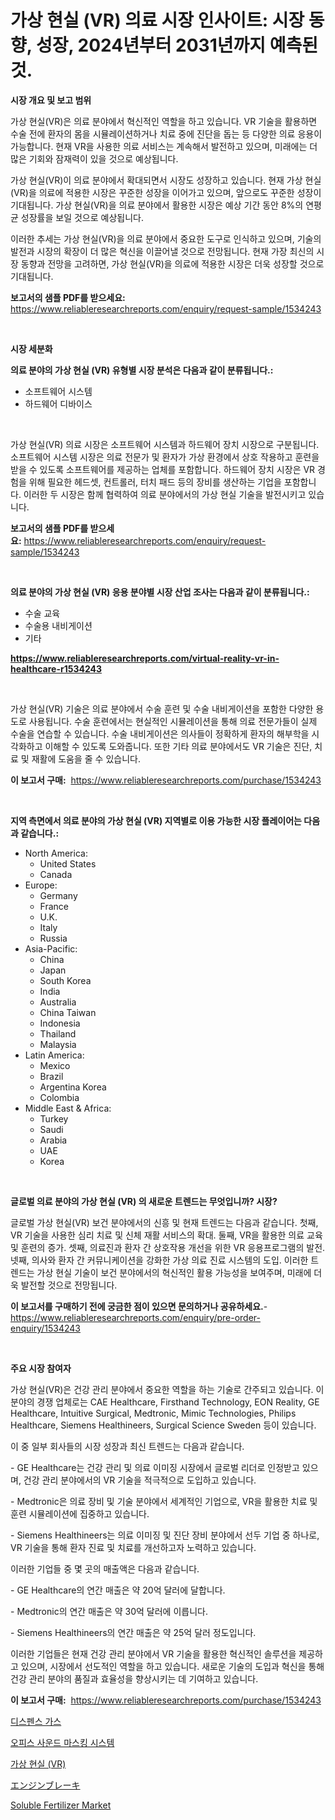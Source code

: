 <p><h1>가상 현실 (VR) 의료 시장 인사이트: 시장 동향, 성장, 2024년부터 2031년까지 예측된 것.</h1></p><p><strong>시장 개요 및 보고 범위</strong></p>
<p><p>가상 현실(VR)은 의료 분야에서 혁신적인 역할을 하고 있습니다. VR 기술을 활용하면 수술 전에 환자의 몸을 시뮬레이션하거나 치료 중에 진단을 돕는 등 다양한 의료 응용이 가능합니다. 현재 VR을 사용한 의료 서비스는 계속해서 발전하고 있으며, 미래에는 더 많은 기회와 잠재력이 있을 것으로 예상됩니다.</p><p>가상 현실(VR)이 의료 분야에서 확대되면서 시장도 성장하고 있습니다. 현재 가상 현실(VR)을 의료에 적용한 시장은 꾸준한 성장을 이어가고 있으며, 앞으로도 꾸준한 성장이 기대됩니다. 가상 현실(VR)을 의료 분야에서 활용한 시장은 예상 기간 동안 8%의 연평균 성장률을 보일 것으로 예상됩니다.</p><p>이러한 추세는 가상 현실(VR)을 의료 분야에서 중요한 도구로 인식하고 있으며, 기술의 발전과 시장의 확장이 더 많은 혁신을 이끌어낼 것으로 전망됩니다. 현재 가장 최신의 시장 동향과 전망을 고려하면, 가상 현실(VR)을 의료에 적용한 시장은 더욱 성장할 것으로 기대됩니다.</p></p>
<p><strong>보고서의 샘플 PDF를 받으세요:</strong> <a href="https://www.reliableresearchreports.com/enquiry/request-sample/1534243">https://www.reliableresearchreports.com/enquiry/request-sample/1534243</a></p>
<p>&nbsp;</p>
<p><strong>시장 세분화</strong></p>
<p><strong>의료 분야의 가상 현실 (VR) 유형별 시장 분석은 다음과 같이 분류됩니다.:</strong></p>
<p><ul><li>소프트웨어 시스템</li><li>하드웨어 디바이스</li></ul></p>
<p>&nbsp;</p>
<p><p>가상 현실(VR) 의료 시장은 소프트웨어 시스템과 하드웨어 장치 시장으로 구분됩니다. 소프트웨어 시스템 시장은 의료 전문가 및 환자가 가상 환경에서 상호 작용하고 훈련을 받을 수 있도록 소프트웨어를 제공하는 업체를 포함합니다. 하드웨어 장치 시장은 VR 경험을 위해 필요한 헤드셋, 컨트롤러, 터치 패드 등의 장비를 생산하는 기업을 포함합니다. 이러한 두 시장은 함께 협력하여 의료 분야에서의 가상 현실 기술을 발전시키고 있습니다.</p></p>
<p><strong>보고서의 샘플 PDF를 받으세요:</strong>&nbsp;<a href="https://www.reliableresearchreports.com/enquiry/request-sample/1534243">https://www.reliableresearchreports.com/enquiry/request-sample/1534243</a></p>
<p>&nbsp;</p>
<p><strong> 의료 분야의 가상 현실 (VR) 응용 분야별 시장 산업 조사는 다음과 같이 분류됩니다.:</strong></p>
<p><ul><li>수술 교육</li><li>수술용 내비게이션</li><li>기타</li></ul></p>
<p><strong><a href="https://www.reliableresearchreports.com/virtual-reality-vr-in-healthcare-r1534243">https://www.reliableresearchreports.com/virtual-reality-vr-in-healthcare-r1534243</a></strong></p>
<p>&nbsp;</p>
<p><p>가상 현실(VR) 기술은 의료 분야에서 수술 훈련 및 수술 내비게이션을 포함한 다양한 용도로 사용됩니다. 수술 훈련에서는 현실적인 시뮬레이션을 통해 의료 전문가들이 실제 수술을 연습할 수 있습니다. 수술 내비게이션은 의사들이 정확하게 환자의 해부학을 시각화하고 이해할 수 있도록 도와줍니다. 또한 기타 의료 분야에서도 VR 기술은 진단, 치료 및 재활에 도움을 줄 수 있습니다.</p></p>
<p><strong>이 보고서 구매:</strong>&nbsp; <a href="https://www.reliableresearchreports.com/purchase/1534243">https://www.reliableresearchreports.com/purchase/1534243</a></p>
<p>&nbsp;</p>
<p><strong>지역 측면에서 의료 분야의 가상 현실 (VR) 지역별로 이용 가능한 시장 플레이어는 다음과 같습니다.:</strong></p>
<p><ul>
    <li>
        North America:
        <ul>
            <li>United States</li>
            <li>Canada</li>
        </ul>
    </li>
    <li>
        Europe:
        <ul>
            <li>Germany</li>
            <li>France</li>
            <li>U.K.</li>
            <li>Italy</li>
            <li>Russia</li>
        </ul>
    </li>
    <li>
        Asia-Pacific:
        <ul>
            <li>China</li>
            <li>Japan</li>
            <li>South Korea</li>
            <li>India</li>
            <li>Australia</li>
            <li>China Taiwan</li>
            <li>Indonesia</li>
            <li>Thailand</li>
            <li>Malaysia</li>
        </ul>
    </li>
    <li>
        Latin America:
        <ul>
            <li>Mexico</li>
            <li>Brazil</li>
            <li>Argentina Korea</li>
            <li>Colombia</li>
        </ul>
    </li>
    <li>
        Middle East & Africa:
        <ul>
            <li>Turkey</li>
            <li>Saudi</li>
            <li>Arabia</li>
            <li>UAE</li>
            <li>Korea</li>
        </ul>
    </li>
    </ul></p>
<p>&nbsp;</p>
<p><strong>글로벌 의료 분야의 가상 현실 (VR) 의 새로운 트렌드는 무엇입니까? 시장?</strong></p>
<p><p>글로벌 가상 현실(VR) 보건 분야에서의 신흥 및 현재 트렌드는 다음과 같습니다. 첫째, VR 기술을 사용한 심리 치료 및 신체 재활 서비스의 확대. 둘째, VR을 활용한 의료 교육 및 훈련의 증가. 셋째, 의료진과 환자 간 상호작용 개선을 위한 VR 응용프로그램의 발전. 넷째, 의사와 환자 간 커뮤니케이션을 강화한 가상 의료 진료 시스템의 도입. 이러한 트렌드는 가상 현실 기술이 보건 분야에서의 혁신적인 활용 가능성을 보여주며, 미래에 더욱 발전할 것으로 전망됩니다.</p></p>
<p><strong>이 보고서를 구매하기 전에 궁금한 점이 있으면 문의하거나 공유하세요.</strong>- <a href="https://www.reliableresearchreports.com/enquiry/pre-order-enquiry/1534243">https://www.reliableresearchreports.com/enquiry/pre-order-enquiry/1534243</a></p>
<p>&nbsp;</p>
<p><strong>주요 시장 참여자</strong></p>
<p><p>가상 현실(VR)은 건강 관리 분야에서 중요한 역할을 하는 기술로 간주되고 있습니다. 이 분야의 경쟁 업체로는 CAE Healthcare, Firsthand Technology, EON Reality, GE Healthcare, Intuitive Surgical, Medtronic, Mimic Technologies, Philips Healthcare, Siemens Healthineers, Surgical Science Sweden 등이 있습니다. </p><p>이 중 일부 회사들의 시장 성장과 최신 트렌드는 다음과 같습니다.</p><p>- GE Healthcare는 건강 관리 및 의료 이미징 시장에서 글로벌 리더로 인정받고 있으며, 건강 관리 분야에서의 VR 기술을 적극적으로 도입하고 있습니다.</p><p>- Medtronic은 의료 장비 및 기술 분야에서 세계적인 기업으로, VR을 활용한 치료 및 훈련 시뮬레이션에 집중하고 있습니다.</p><p>- Siemens Healthineers는 의료 이미징 및 진단 장비 분야에서 선두 기업 중 하나로, VR 기술을 통해 환자 진료 및 치료를 개선하고자 노력하고 있습니다.</p><p>이러한 기업들 중 몇 곳의 매출액은 다음과 같습니다.</p><p>- GE Healthcare의 연간 매출은 약 20억 달러에 달합니다.</p><p>- Medtronic의 연간 매출은 약 30억 달러에 이릅니다.</p><p>- Siemens Healthineers의 연간 매출은 약 25억 달러 정도입니다.</p><p>이러한 기업들은 현재 건강 관리 분야에서 VR 기술을 활용한 혁신적인 솔루션을 제공하고 있으며, 시장에서 선도적인 역할을 하고 있습니다. 새로운 기술의 도입과 혁신을 통해 건강 관리 분야의 품질과 효율성을 향상시키는 데 기여하고 있습니다.</p></p>
<p><strong>이 보고서 구매:</strong>&nbsp;&nbsp;<a href="https://www.reliableresearchreports.com/purchase/1534243">https://www.reliableresearchreports.com/purchase/1534243</a></p>
<p><p><a href="https://medium.com/@greggibson7876/%EA%B0%80%EC%8A%A4-%EC%8B%9C%EC%9E%A5-%EC%A0%84%EB%A7%9D-%EC%82%B0%EC%97%85-%EA%B0%9C%EC%9A%94-%EB%B0%8F-%EC%98%88%EC%B8%A1-2024%EB%85%84%EB%B6%80%ED%84%B0-2031%EB%85%84%EA%B9%8C%EC%A7%80-9b1901c713ba">디스펜스 가스</a></p><p><a href="https://medium.com/@deangaylotyrd8909867/%EC%82%AC%EB%AC%B4%EC%8B%A4-%EC%82%AC%EC%9A%B4%EB%93%9C-%EB%A7%88%EC%8A%A4%ED%82%B9-%EC%8B%9C%EC%8A%A4%ED%85%9C-%EC%8B%9C%EC%9E%A5-2031%EB%85%84%EA%B9%8C%EC%A7%80%EC%9D%98-%ED%8A%B8%EB%A0%8C%EB%93%9C-%EC%98%88%EC%B8%A1-%EB%B0%8F-%EA%B2%BD%EC%9F%81-%EB%B6%84%EC%84%9D-b77e7d16f03b">오피스 사운드 마스킹 시스템</a></p><p><a href="https://github.com/ZacharyScthmitt4465/Market-Research-Report-List-1/blob/main/113689717990.md">가상 현실 (VR)</a></p><p><a href="https://github.com/mathieurico66/Market-Research-Report-List-1/blob/main/579437819488.md">エンジンブレーキ</a></p><p><a href="https://issuu.com/reportprime-2/docs/soluble-fertilizer-market-size-2030.pptx">Soluble Fertilizer Market</a></p></p>